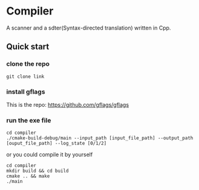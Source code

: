 # Compiler
A scanner and a sdter(Syntax-directed translation) written in Cpp.

## Quick start

### clone the repo
```
git clone link
```

### install gflags
This is the repo: https://github.com/gflags/gflags

### run the exe file
```
cd compiler
./cmake-build-debug/main --input_path [input_file_path] --output_path [ouput_file_path] --log_state [0/1/2]
```
or you could compile it by yourself
```
cd compiler
mkdir build && cd build
cmake .. && make
./main
```
